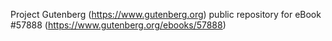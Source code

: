 Project Gutenberg (https://www.gutenberg.org) public repository for
eBook #57888 (https://www.gutenberg.org/ebooks/57888)
